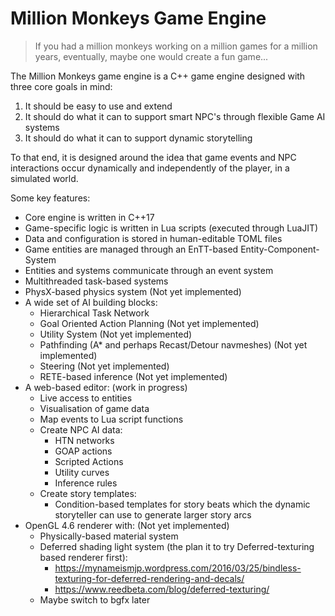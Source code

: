 # Million Monkeys Game Engine

> If you had a million monkeys working on a million games for a million years, eventually, maybe one would create a fun game...

The Million Monkeys game engine is a C++ game engine designed with three core goals in mind:

1. It should be easy to use and extend
2. It should do what it can to support smart NPC's through flexible Game AI systems
3. It should do what it can to support dynamic storytelling

To that end, it is designed around the idea that game events and NPC interactions occur dynamically and independently of the player, in a simulated world.

Some key features:

* Core engine is written in C++17
* Game-specific logic is written in Lua scripts (executed through LuaJIT)
* Data and configuration is stored in human-editable TOML files
* Game entities are managed through an EnTT-based Entity-Component-System
* Entities and systems communicate through an event system
* Multithreaded task-based systems
* PhysX-based physics system (Not yet implemented)
* A wide set of AI building blocks:
  * Hierarchical Task Network
  * Goal Oriented Action Planning (Not yet implemented)
  * Utility System (Not yet implemented)
  * Pathfinding (A* and perhaps Recast/Detour navmeshes) (Not yet implemented)
  * Steering (Not yet implemented)
  * RETE-based inference (Not yet implemented)
* A web-based editor: (work in progress)
  * Live access to entities
  * Visualisation of game data
  * Map events to Lua script functions
  * Create NPC AI data:
    * HTN networks
    * GOAP actions
    * Scripted Actions
    * Utility curves
    * Inference rules
  * Create story templates:
    * Condition-based templates for story beats which the dynamic storyteller can use to generate larger story arcs
* OpenGL 4.6 renderer with: (Not yet implemented)
  * Physically-based material system
  * Deferred shading light system (the plan it to try Deferred-texturing based renderer first):
    * https://mynameismjp.wordpress.com/2016/03/25/bindless-texturing-for-deferred-rendering-and-decals/
    * https://www.reedbeta.com/blog/deferred-texturing/
  * Maybe switch to bgfx later

